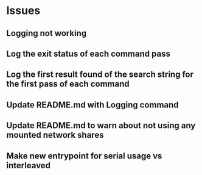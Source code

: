 # Issues

## Logging not working

## Log the exit status of each command pass

## Log the first result found of the search string for the first pass of each command


## Update README.md with Logging command

## Update README.md to warn about not using any mounted network shares


## Make new entrypoint for serial usage vs interleaved
